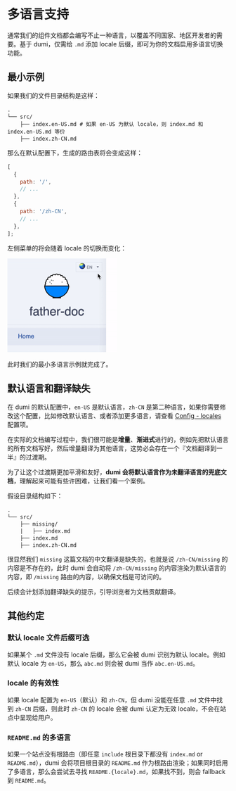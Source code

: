 # 多语言支持

通常我们的组件文档都会编写不止一种语言，以覆盖不同国家、地区开发者的需要。基于 dumi，仅需给 `.md` 添加 locale 后缀，即可为你的文档启用多语言切换功能。

## 最小示例

如果我们的文件目录结构是这样：

```
.
└── src/
    ├── index.en-US.md # 如果 en-US 为默认 locale，则 index.md 和 index.en-US.md 等价
    ├── index.zh-CN.md
```

那么在默认配置下，生成的路由表将会变成这样：

```js
[
  {
    path: '/',
    // ...
  },
  {
    path: '/zh-CN',
    // ...
  },
];
```

左侧菜单的将会随着 locale 的切换而变化：

<img src="../assets/locale-menu.gif" width="250" />

此时我们的最小多语言示例就完成了。

## 默认语言和翻译缺失

在 dumi 的默认配置中，`en-US` 是默认语言，`zh-CN` 是第二种语言，如果你需要修改这个配置，比如修改默认语言、或者添加更多语言，请查看 [Config - locales](/zh-CN/config#locales) 配置项。

在实际的文档编写过程中，我们很可能是**增量**、**渐进式**进行的，例如先把默认语言的所有文档写好，然后增量翻译为其他语言，这势必会存在一个『文档翻译到一半』的过渡期。

为了让这个过渡期更加平滑和友好，**dumi 会将默认语言作为未翻译语言的兜底文档**，理解起来可能有些许困难，让我们看一个案例。

假设目录结构如下：

```
.
└── src/
    ├── missing/
    |   ├── index.md
    ├── index.md
    ├── index.zh-CN.md
```

很显然我们 `missing` 这篇文档的中文翻译是缺失的，也就是说 `/zh-CN/missing` 的内容是不存在的，此时 dumi 会自动将 `/zh-CN/missing` 的内容渲染为默认语言的内容，即 `/missing` 路由的内容，以确保文档是可访问的。

后续会计划添加翻译缺失的提示，引导浏览者为文档贡献翻译。

## 其他约定

### 默认 locale 文件后缀可选

如果某个 `.md` 文件没有 locale 后缀，那么它会被 dumi 识别为默认 locale。例如默认 locale 为 `en-US`，那么 `abc.md` 则会被 dumi 当作 `abc.en-US.md`。

### locale 的有效性

如果 locale 配置为 `en-US`（默认）和 `zh-CN`，但 dumi 没能在任意 `.md` 文件中找到 `zh-CN` 后缀，则此时 `zh-CN` 的 locale 会被 dumi 认定为无效 locale，不会在站点中呈现给用户。

### `README.md` 的多语言

如果一个站点没有根路由（即任意 `include` 根目录下都没有 `index.md` or `README.md`），dumi 会将项目根目录的 `README.md` 作为根路由渲染；如果同时启用了多语言，那么会尝试去寻找 `README.{locale}.md`，如果找不到，则会 fallback 到 `README.md`。
